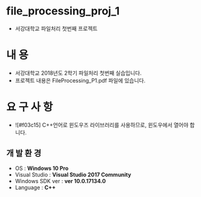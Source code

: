 # file_processing_proj_1
- 서강대학교 파일처리 첫번째 프로젝트

# 내 용
- 서강대학교 2018년도 2학기 파일처리 첫번째 실습입니다.
- 프로젝트 내용은 FileProcessing_P1.pdf 파일에 있습니다.

# 요 구 사 항
- ![#f03c15] C++언어로 윈도우즈 라이브러리를 사용하므로, 윈도우에서 열어야 합니다.

## 개 발 환 경
- OS : **Windows 10 Pro**
- Visual Studio : **Visual Studio 2017 Community**
- Windows SDK ver : **ver 10.0.17134.0**
- Language : **C++**
